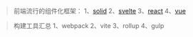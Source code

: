 

> 前端流行的组件化框架：
1、[solid](https://github.com/solidjs/solid)
2、[svelte](https://github.com/sveltejs/svelte)
3、[react](https://github.com/facebook/react)
4、[vue](https://github.com/vuejs/vue)

> 构建工具汇总
1、webpack
2、vite
3、rollup
4、gulp